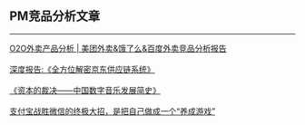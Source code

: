 ## PM竞品分析文章

-----

[O2O外卖产品分析 | 美团外卖&饿了么&百度外卖竞品分析报告](http://coffee.pmcaff.com/article/19136)
<br/>
<br/>
[深度报告:《全方位解密京东供应链系统》](https://www.pmcaff.com/article/index/2000000000007441?redirect=1)
<br/>
<br/>
[《资本的裁决——中国数字音乐发展简史》](http://coffee.pmcaff.com/article/339446482922624/pmcaff?utm_source=forum)
<br/>
<br/>
[支付宝战胜微信的终极大招，是把自己做成一个“养成游戏”](https://mp.weixin.qq.com/s/AACQ-vdtq0bf1qm-wal9kg)
<br/>
<br/>

